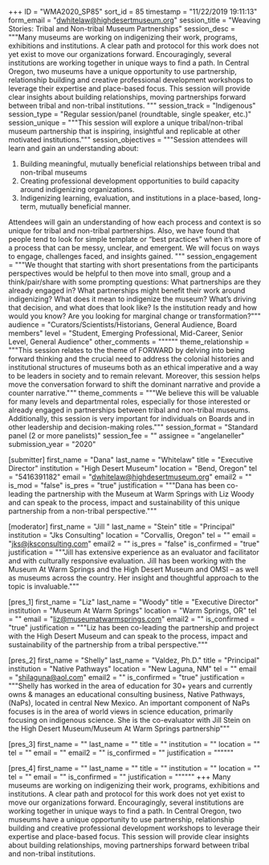 +++
ID = "WMA2020_SP85"
sort_id = 85
timestamp = "11/22/2019 19:11:13"
form_email = "dwhitelaw@highdesertmuseum.org"
session_title = "Weaving Stories:  Tribal and Non-tribal Museum Partnerships"
session_desc = """Many museums are working on indigenizing their work, programs, exhibitions and institutions. A clear path and protocol for this work does not yet exist to move our organizations forward.  Encouragingly, several institutions are working together in unique ways to find a path. In Central Oregon, two museums have a unique opportunity to use partnership, relationship building and creative professional development workshops to leverage their expertise and place-based focus. This session will provide clear insights about building relationships, moving partnerships forward between tribal and non-tribal institutions. """
session_track = "Indigenous"
session_type = "Regular session/panel (roundtable, single speaker, etc.)"
session_unique = """This session will explore a unique tribal/non-tribal museum partnership that is inspiring, insightful and replicable at other motivated institutions."""
session_objectives = """Session attendees will learn and gain an understanding about:
1.	Building meaningful, mutually beneficial relationships between tribal and non-tribal museums
2.	Creating professional development opportunities to build capacity around indigenizing organizations.
3.	Indigenizing learning, evaluation, and institutions in a place-based, long-term, mutually beneficial manner.

Attendees will gain an understanding of how each process and context is so unique for tribal and non-tribal partnerships. Also, we have found that people tend to look for simple template or “best practices” when it’s more of a process that can be messy, unclear, and emergent. We will focus on ways to engage, challenges faced, and insights gained.
"""
session_engagement = """We thought that starting with short presentations from the participants perspectives would be helpful to then move into small, group and a think/pair/share with some prompting questions: What partnerships are they already engaged in? What partnerships might benefit their work around indigenizing? What does it mean to indigenize the museum? What’s driving that decision, and what does that look like? Is the institution ready and how would you know? Are you looking for marginal change or transformation?"""
audience = "Curators/Scientists/Historians, General Audience, Board members"
level = "Student, Emerging Professional, Mid-Career, Senior Level, General Audience"
other_comments = """"""
theme_relationship = """This session relates to the theme of FORWARD by delving into being forward thinking and the crucial need to address the colonial histories and institutional structures of museums both as an ethical imperative and a way to be leaders in society and to remain relevant. Moreover, this session helps move the conversation forward to shift the dominant narrative and provide a counter narrative."""
theme_comments = """We believe this will be valuable for many levels and departmental roles, especially for those interested or already engaged in partnerships between tribal and non-tribal museums. Additionally, this session is very important for individuals on Boards and in other leadership and decision-making roles."""
session_format = "Standard panel (2 or more panelists)"
session_fee = ""
assignee = "angelaneller"
submission_year = "2020"

[submitter]
first_name = "Dana"
last_name = "Whitelaw"
title = "Executive Director"
institution = "High Desert Museum"
location = "Bend, Oregon"
tel = "5416391182"
email = "dwhitelaw@highdesertmuseum.org"
email2 = ""
is_mod = "false"
is_pres = "true"
justification = """Dana has been co-leading the partnership with the Museum at Warm Springs with Liz Woody and can speak to the process, impact and sustainability of this unique partnership from a non-tribal perspective."""

[moderator]
first_name = "Jill "
last_name = "Stein"
title = "Principal"
institution = "Jks Consulting"
location = "Corvallis, Oregon"
tel = ""
email = "jks@jksconsulting.com"
email2 = ""
is_pres = "false"
is_confirmed = "true"
justification = """Jill has extensive experience as an evaluator and facilitator and with culturally responsive evaluation. Jill has been working with the Museum At Warm Springs and the High Desert Museum and OMSI – as well as museums across the country. Her insight and thoughtful approach to the topic is invaluable."""

[pres_1]
first_name = "Liz"
last_name = "Woody"
title = "Executive Director"
institution = "Museum At Warm Springs"
location = "Warm Springs, OR"
tel = ""
email = "liz@museumatwarmsprings.com"
email2 = ""
is_confirmed = "true"
justification = """Liz has been co-leading the partnership and project with the High Desert Museum and can speak to the process, impact and sustainability of the partnership from a tribal perspective."""

[pres_2]
first_name = "Shelly"
last_name = "Valdez, Ph.D."
title = "Principal"
institution = "Native Pathways"
location = "New Laguna, NM"
tel = ""
email = "shilaguna@aol.com"
email2 = ""
is_confirmed = "true"
justification = """Shelly has worked in the area of education for 30+ years and currently owns & manages an educational consulting business, Native Pathways, (NaPs), located in central New Mexico. An important component of NaPs focuses is in the area of world views in science education, primarily focusing on indigenous science. She is the co-evaluator with Jill Stein on the High Desert Museum/Museum At Warm Springs partnership"""

[pres_3]
first_name = ""
last_name = ""
title = ""
institution = ""
location = ""
tel = ""
email = ""
email2 = ""
is_confirmed = ""
justification = """"""

[pres_4]
first_name = ""
last_name = ""
title = ""
institution = ""
location = ""
tel = ""
email = ""
is_confirmed = ""
justification = """"""
+++
Many museums are working on indigenizing their work, programs, exhibitions and institutions. A clear path and protocol for this work does not yet exist to move our organizations forward.  Encouragingly, several institutions are working together in unique ways to find a path. In Central Oregon, two museums have a unique opportunity to use partnership, relationship building and creative professional development workshops to leverage their expertise and place-based focus. This session will provide clear insights about building relationships, moving partnerships forward between tribal and non-tribal institutions. 